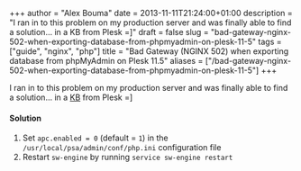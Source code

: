 +++
author = "Alex Bouma"
date = 2013-11-11T21:24:00+01:00
description = "I ran in to this problem on my production server and was finally able to find a solution… in a KB from Plesk =]"
draft = false
slug = "bad-gateway-nginx-502-when-exporting-database-from-phpmyadmin-on-plesk-11-5"
tags = ["guide", "nginx", "php"]
title = "Bad Gateway (NGINX 502) when exporting database from phpMyAdmin on Plesk 11.5"
aliases = ["/bad-gateway-nginx-502-when-exporting-database-from-phpmyadmin-on-plesk-11-5"]
+++

I ran in to this problem on my production server and was finally able to find a solution… in a [KB](http://kb.parallels.com/en/117480 "Plesk KB: Could not export database using PHPMyAdmin: \"Nginx 502 Bad Gateway\"") from Plesk =]

#### Solution

1. Set `apc.enabled = 0` (default = `1`) in the `/usr/local/psa/admin/conf/php.ini` configuration file
2. Restart `sw-engine` by running `service sw-engine restart`
